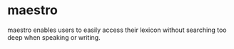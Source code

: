 # maestro
maestro enables users to easily access their lexicon without searching too deep when speaking or writing.
